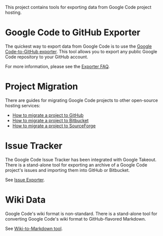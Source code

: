 This project contains tools for exporting data from Google Code project hosting.

# Google Code to GitHub Exporter #
The quickest way to export data from Google Code is to use the [Google Code-to-GitHub exporter](http://code.google.com/export-to-github/). This tool allows you to export any public Google Code repository to your GitHub account.

For more information, please see the [Exporter FAQ](GitHubExporterFAQ.md).

# Project Migration #
There are guides for migrating Google Code projects to other open-source hosting services:

  * [How to migrate a project to GitHub](MigratingToGitHub.md)
  * [How to migrate a project to Bitbucket](MigratingToBitbucket.md)
  * [How to migrate a project to SourceForge](MigratingToSourceForge.md)

# Issue Tracker #
The Google Code Issue Tracker has been integrated with Google Takeout. There is a stand-alone tool for exporting an archive of a Google Code project's issues and importing them into GitHub or Bitbucket.

See [Issue Exporter](IssueExporterTool.md).

# Wiki Data #
Google Code's wiki format is non-standard. There is a stand-alone tool for converting Google Code's wiki format to GitHub-flavored Markdown.

See [Wiki-to-Markdown tool](WikiToMarkdownTool.md).